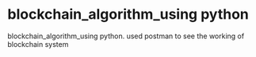 # blockchain_algorithm_using python
 blockchain_algorithm_using python. used postman to see the working of blockchain system
